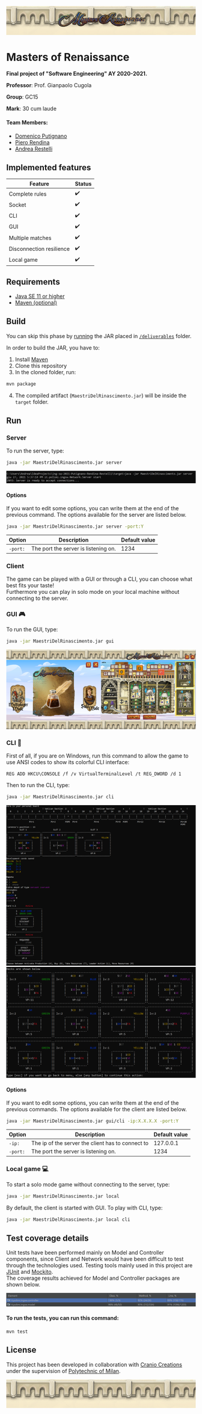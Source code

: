 ![Masters of Renaissance logo](src/main/resources/gui/img/top.png)

# Masters of Renaissance
**Final project of "Software Engineering" AY 2020-2021.**

**Professor**: Prof. Gianpaolo Cugola

**Group**: GC15

**Mark**: 30 cum laude

#### Team Members:
* [Domenico Putignano](https://github.com/domenicoputignano)
* [Piero Rendina](https://github.com/PieroRendina)
* [Andrea Restelli](https://github.com/andrearestelli)

## Implemented features
| Feature | Status |
| ------- | ------ |
| Complete rules | :heavy_check_mark: |
| Socket | :heavy_check_mark: |
| CLI | :heavy_check_mark: |
| GUI | :heavy_check_mark: |
| Multiple matches | :heavy_check_mark: |
| Disconnection resilience | :heavy_check_mark: |
| Local game | :heavy_check_mark: |

## Requirements
* [Java SE 11 or higher](https://docs.oracle.com/en/java/javase/11/)
* [Maven (optional)](https://maven.apache.org/download.cgi)

## Build
You can skip this phase by [running](#Run) the JAR placed in [`/deliverables`](/deliverables) folder.

In order to build the JAR, you have to:
1. Install [Maven](https://maven.apache.org/download.cgi)
2. Clone this repository
3. In the cloned folder, run:
```bash
mvn package
```
4. The compiled artifact (`MaestriDelRinascimento.jar`) will be inside the `target` folder.

## Run
### Server
To run the server, type:
```bash
java -jar MaestriDelRinascimento.jar server
```

![Server ready](deliverables/screenshots/server_ready.PNG)

#### Options
If you want to edit some options, you can write them at the end of the previous command.
The options available for the server are listed below.

```bash
java -jar MaestriDelRinascimento.jar server -port:Y
```

| Option | Description | Default value |
| ------ | ----- | ----- |
| `-port:` | The port the server is listening on. | 1234 |
### Client
The game can be played with a GUI or through a CLI, you can choose what best fits your taste! <br>
Furthermore you can play in solo mode on your local machine without connecting to the server.
### GUI :video_game:
To run the GUI, type:
```bash
java -jar MaestriDelRinascimento.jar gui
```

![gui_screen](deliverables/screenshots/gui_screen.png)

### CLI :space_invader:
First of all, if you are on Windows, run this command to allow the game to use ANSI codes to show its colorful CLI interface:
```
REG ADD HKCU\CONSOLE /f /v VirtualTerminalLevel /t REG_DWORD /d 1
```

Then to run the CLI, type:
```bash
java -jar MaestriDelRinascimento.jar cli
```
![cli_screen_1](deliverables/screenshots/cli_screen_1.PNG) ![cli_screen_2](deliverables/screenshots/cli_screen_2.PNG)


#### Options
If you want to edit some options, you can write them at the end of the previous commands.
The options available for the client are listed below.

```bash
java -jar MaestriDelRinascimento.jar gui/cli -ip:X.X.X.X -port:Y
```

| Option | Description | Default value |
| ------ | ----- | ----- |
| `-ip:` | The ip of the server the client has to connect to | 127.0.0.1 |
| `-port:` | The port the server is listening on. | 1234 |

### Local game :computer:
To start a solo mode game without connecting to the server, type:
```bash
java -jar MaestriDelRinascimento.jar local
```
By default, the client is started with GUI.
To play with CLI, type:
```bash
java -jar MaestriDelRinascimento.jar local cli
```
## Test coverage details
Unit tests have been performed mainly on Model and Controller components, since Client and Network would
have been difficult to test through the technologies used. Testing tools mainly used in this project are
[JUnit](https://junit.org/junit5/) and [Mockito](https://site.mockito.org/). <br>
The coverage results achieved for Model and Controller packages are shown below.

![test_coverage](deliverables/screenshots/testcoverage_final.PNG)
#### To run the tests, you can run this command:
```
mvn test
```

## License

This project has been developed in collaboration with [Cranio Creations](http://www.craniocreations.it) under the supervision of [Polytechnic of Milan](https://www.polimi.it).

![Masters of Renaissance bottom logo](src/main/resources/gui/img/bottom.png)
